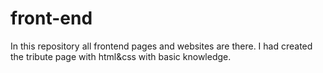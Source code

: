 # front-end
In this repository all frontend pages and websites are there.
I had created the tribute page with html&css with basic knowledge. 
